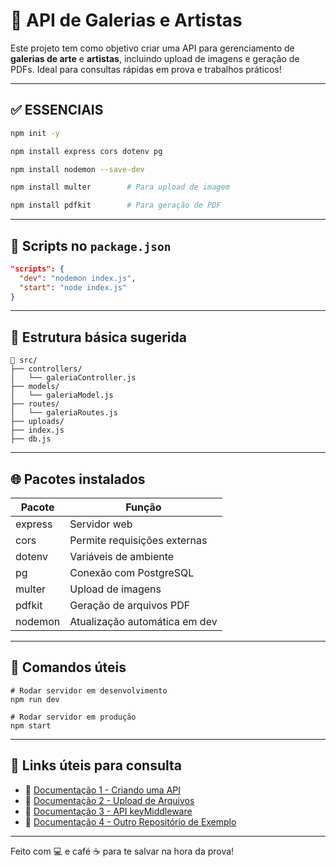 
# 🎨 API de Galerias e Artistas

Este projeto tem como objetivo criar uma API para gerenciamento de **galerias de arte** e **artistas**, incluindo upload de imagens e geração de PDFs. Ideal para consultas rápidas em prova e trabalhos práticos!

---

## ✅ ESSENCIAIS

```bash
npm init -y
```
``` bash
npm install express cors dotenv pg
```
``` bash
npm install nodemon --save-dev
```
``` bash
npm install multer        # Para upload de imagem
```
``` bash
npm install pdfkit        # Para geração de PDF
```

---

## 🚀 Scripts no `package.json`

```json
"scripts": {
  "dev": "nodemon index.js",
  "start": "node index.js"
}
```

---

## 📁 Estrutura básica sugerida

```
📁 src/
├── controllers/
│   └── galeriaController.js
├── models/
│   └── galeriaModel.js
├── routes/
│   └── galeriaRoutes.js
├── uploads/
├── index.js
├── db.js
```

---

## 🌐 Pacotes instalados

| Pacote        | Função                          |
|---------------|----------------------------------|
| express       | Servidor web                    |
| cors          | Permite requisições externas    |
| dotenv        | Variáveis de ambiente           |
| pg            | Conexão com PostgreSQL          |
| multer        | Upload de imagens               |
| pdfkit        | Geração de arquivos PDF         |
| nodemon       | Atualização automática em dev   |

---

## 📝 Comandos úteis

```
# Rodar servidor em desenvolvimento
npm run dev

# Rodar servidor em produção
npm start
```

---

## 🔗 Links úteis para consulta

- 📄 [Documentação 1 - Criando uma API ](https://docs.google.com/document/d/1sWgFyhgW30Ee7-I3PVAqH4AF62iqahjo29cIVjO-dng/edit?tab=t.0)
- 📄 [Documentação 2 - Upload de Arquivos ](https://docs.google.com/document/d/1sWgFyhgW30Ee7-I3PVAqH4AF62iqahjo29cIVjO-dng/edit?tab=t.0)
- 📄 [Documentação 3 - API keyMiddleware](https://docs.google.com/document/d/1SiCyH8llsDeoI6ayJdi4dUKMgQWvg_4ODZRykw-OjAM/edit?tab=t.0)
- 📄 [Documentação 4 - Outro Repositório de Exemplo](https://github.com/souzabweatriz/Back-end-cosmeticos/blob/main/src/routes/reportRoutes.js)

---

Feito com 💻 e café ☕ para te salvar na hora da prova!
